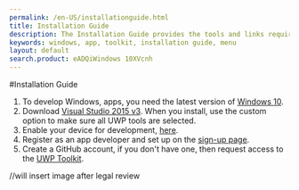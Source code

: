```yaml
---
permalink: /en-US/installationguide.html
title: Installation Guide
description: The Installation Guide provides the tools and links required to install the UWP Toolkit and develop Windows applications
keywords: windows, app, toolkit, installation guide, menu
layout: default
search.product: eADQiWindows 10XVcnh
---
```


#Installation Guide

1. To develop Windows, apps, you need the latest version of [Windows 10](http://go.microsoft.com/fwlink/p/?LinkId=619312). 
2. Download [Visual Studio 2015 v3](https://developer.microsoft.com/en-us/windows/downloads). When you install, use the custom option to make sure all UWP tools are selected. 
3. Enable your device for development, [here](https://msdn.microsoft.com/windows/uwp/get-started/enable-your-device-for-development). 
4. Register as an app developer and set up on the [sign-up page](https://msdn.microsoft.com/windows/uwp/get-started/sign-up). 
5. Create a GitHub account, if you don't have one, then request access to the [UWP Toolkit](https://github.com/Microsoft/UWPCommunityToolkit-docs).  

//will insert image after legal review

